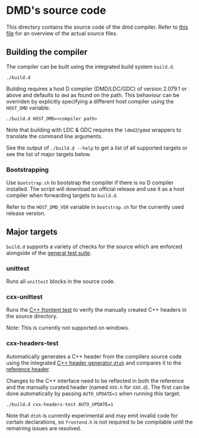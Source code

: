 # DMD's source code

This directory contains the source code of the dmd compiler.
Refer to [this file](dmd/README.md) for an overview of the actual source files.

## Building the compiler

The compiler can be built using the integrated build system `build.d`.

```console
./build.d
```

Building requires a host D compiler (DMD/LDC/GDC) of version 2.079.1 or above
and defaults to `dmd` as found on the path. This behaviour can be overriden
by explicitly specifying a different host compiler using the `HOST_DMD` variable.

```console
./build.d HOST_DMD=<compiler path>
```

Note that building with LDC & GDC requires the `ldmd2`/`gdmd` wrappers to
translate the command line arguments.

See the output of `./build.d --help` to get a list of all supported targets
or see the list of major targets below.

### Bootstrapping

Use `bootstrap.sh` to bootstrap the compiler if there is no D compiler
installed. The script will download an official release and use it
as a host compiler when forwarding targets to `build.d`.

Refer to the `HOST_DMD_VER` variable in `bootstrap.sh` for the currently
used release version.

## Major targets

`build.d` supports a variety of checks for the source which are enforced
alongside of the [general test suite](../test/README.md).

### unittest

Runs all `unittest` blocks in the source code.

### cxx-unittest

Runs the [C++ frontent test](tests/cxxfrontend.c) to verify the manually
created C++ headers in the source directory.

Note: This is currently not supported on windows.

### cxx-headers-test

Automatically generates a C++ header from the compilers source code using
the integrated [C++ header generator `dtoh`](dmd/dtoh.d) and compares it
to the [reference header](dmd/frontend.h).

Changes to the C++ interface need to be reflected in both the reference
and the manually curated header (named `XXX.h` for `XXX.d`). The first
can be done automatically by passing `AUTO_UPDATE=1` when running this
target.

```console
./build.d cxx-headers-test AUTO_UPDATE=1
```

Note that `dtoh` is currently experimental and may emit invalid code for
certain declarations, so `frontend.h` is not required to be compilable
until the remaining issues are resolved.
